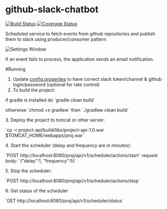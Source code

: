 # github-slack-chatbot

[![Build Status](https://travis-ci.org/julesbond007/events-scheduler.svg?branch=master)](https://travis-ci.org/julesbond007/events-scheduler)
[![Coverage Status](https://coveralls.io/repos/github/julesbond007/events-scheduler/badge.svg?branch=master)](https://coveralls.io/github/julesbond007/events-scheduler?branch=master)

Scheduled service to fetch events from github repositories and publish them to slack using producer/consumer pattern.

![Settings Window](https://raw.githubusercontent.com/julesbond007/events-scheduler/master/docs/producer-consumer.png)

If an event fails to process, the application sends an email notification.

#Running
1. Update [config.properties](https://github.com/julesbond007/events-scheduler/blob/master/project-service/src/main/resources/config.properties) to have correct slack token/channel & github login/password (optional for rate control)
2. To build the project:
  <p>if gradle is installed do `gradle clean build`</p>
  <p>otherwise `chmod +x gradlew` then `./gradlew clean build`</p>
3. Deploy the project to tomcat or other server: 
  <p>`cp -r project-api/build/libs/project-api-1.0.war $TOMCAT_HOME/webapps/proj.war`</p>
4. Start the scheduler (delay and frequency are in minutes): 
  <p>`POST http://localhost:8080/proj/api/v1/scheduler/actions/start` request body: `{"delay":1, "frequency":5}`</p>
5. Stop the scheduler: 
  <p>`POST http://localhost:8080/proj/api/v1/scheduler/actions/stop`</p>
6. Get status of the scheduler
  <p>`GET http://localhost:8080/proj/api/v1/scheduler/status`</p>
